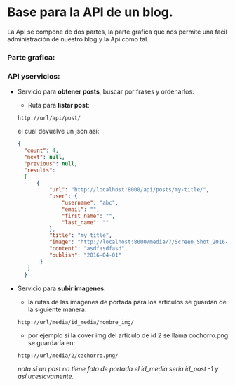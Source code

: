 # Base para la API de un blog.

La Api se compone de dos partes, la parte grafica que nos permite una facil administración de nuestro blog
y la Api como tal.

### Parte grafica:
### API yservicios:

* Servicio para **obtener posts**, buscar por frases y ordenarlos:
  
  * Ruta para **listar post**:
   ```
  http://url/api/post/
  ```
    el cual devuelve un json así:
  ```json
  {
    "count": 4,
    "next": null,
    "previous": null,
    "results": 
    [
        {
            "url": "http://localhost:8000/api/posts/my-title/",
            "user": {
                "username": "abc",
                "email": "",
                "first_name": "",
                "last_name": ""
            },
            "title": "my title",
            "image": "http://localhost:8000/media/7/Screen_Shot_2016-04-26_at_1.34.15_PM.png",
            "content": "asdfasdfasd",
            "publish": "2016-04-01"
         }
     ]        
    }    
  ```
  
  

* Servicio para **subir imagenes**:

  * la rutas de las imágenes de portada para los articulos se guardan de la siguiente manera:
  ```
  http://url/media/id_media/nombre_img/
  ```
  * por ejemplo si la cover img del articulo de id 2 se llama cochorro.png se guardaría en:  
  ```
  http://url/media/2/cachorro.png/
  ```
    *nota si un post no tiene foto de portada el id_media sería id_post -1 y así ucesicvamente.*
  
  
